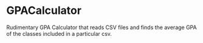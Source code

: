 # GPACalculator
Rudimentary GPA Calculator that reads CSV files and finds the average GPA of the classes included in a particular csv.
